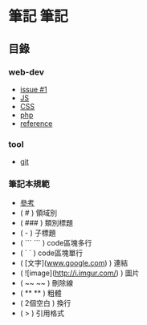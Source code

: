# 筆記 筆記

## 目錄
### web-dev
- [issue #1](https://github.com/tion846/note/issues/1)
- [JS](/web-dev/js.md)
- [CSS](/web-dev/css.md)
- [php](/web-dev/php.md)
- [reference](/web-dev/reference.md)

### tool
- [git](/tool/git.md)

### 筆記本規範
- [參考](https://markdown.tw/)
- ( # ) 領域別
- ( ### ) 類別標題
- ( - ) 子標題
- ( \`\`\` \`\`\` ) code區塊多行
- ( \` \` ) code區塊單行
- ( \[文字\](www.google.com) ) 連結
- ( \!\[image\](http://i.imgur.com/) ) 圖片
- ( ~~ ~~ ) 刪除線
- ( ** ** ) 粗體
- ( 2個空白 ) 換行
- ( > ) 引用格式
